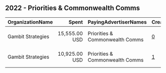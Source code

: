 ## 2022 - Priorities & Commonwealth Comms 
|OrganizationName|Spent|PayingAdvertiserNames|CreativeUrls|Impressions|Genders|AgeBrackets|CountryCodes|BillingAddresses|CandidateBallotInformation|
|:---|---:|:---|:---|---:|:---|:---|:---|:---|:---|
|Gambit Strategies|15,555.00 USD|Priorities & Commonwealth Comms|[0](https://www.snap.com/political-ads/asset/13bf90ea893ca4aa972951b1c0378d133f0ab1cb1f8f0985898251c90a4b15bf?mediaType=mp4)|2,684,832||18-44|united states|"2939 Van Ness St NW #1006,Washington,20008,US"|Priorities USA and Commonwealth Communications|
|Gambit Strategies|10,925.00 USD|Priorities & Commonwealth Comms|[1](https://www.snap.com/political-ads/asset/4a2be94044f1c35b10161cdbe90c99e0087574753f19c93e1b0fedecbb70c675?mediaType=mp4)|1,899,893||18-44|united states|"2939 Van Ness St NW #1006,Washington,20008,US"|Priorities USA and Commonwealth Communications|
